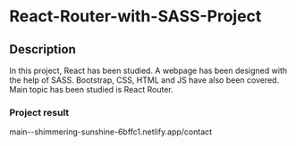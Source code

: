 # React-Router-with-SASS-Project
## Description

In this project, React has been studied. A webpage has been designed with the help of SASS. Bootstrap, CSS, HTML and JS have also been covered. Main topic has been studied is React Router.
### Project result
main--shimmering-sunshine-6bffc1.netlify.app/contact
